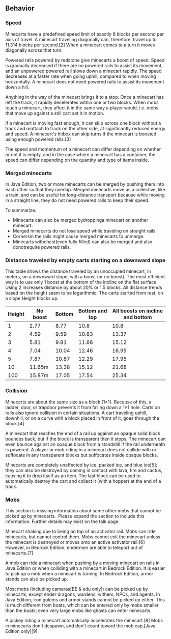 ## Behavior
### Speed
Minecarts have a predefined speed limit of exactly 8 blocks per second per axis of travel. A minecart traveling diagonally can, therefore, travel up to 11.314 blocks per second.[2] When a minecart comes to a turn it moves diagonally across that turn.

Powered rails powered by redstone give minecarts a boost of speed. Speed is gradually decreased if there are no powered rails to assist its movement, and an unpowered powered rail slows down a minecart rapidly. The speed decreases at a faster rate when going uphill, compared to when moving horizontally. A minecart does not need powered rails to assist its movement down a hill.

Anything in the way of the minecart brings it to a stop. Once a minecart has left the track, it rapidly decelerates within one or two blocks. When mobs touch a minecart, they affect it in the same way a player would, i.e. mobs that move up against a still cart set it in motion.

If a minecart is moving fast enough, it can skip across one block without a track and reattach to track on the other side, at significantly reduced energy and speed. A minecart's hitbox can skip turns if the minecart is boosted using enough powered rails.[3]

The speed and momentum of a minecart can differ depending on whether or not it is empty, and in the case where a minecart has a container, the speed can differ depending on the quantity and type of items inside.

### Merged minecarts
In Java Edition, two or more minecarts can be merged by pushing them into each other so that they overlap. Merged minecarts move as a collective, like a train, and can be useful for long-distance transport because while moving in a straight line, they do not need powered rails to keep their speed.

To summarize:

- Minecarts can also be merged bydroppinga minecart on another minecart.
- Merged minecarts do not lose speed while traveling on straight rails
- Cornersin the rails might cause merged minecarts to unmerge.
- Minecarts withchest(even fully filled) can also be merged and also donotrequire powered rails.

### Distance traveled by empty carts starting on a downward slope
This table shows the distance traveled by an unoccupied minecart, in meters, on a downward slope, with a boost (or no boost). The most efficient way is to use only 1 boost at the bottom of the incline on the flat surface. Using 2 increases distance by about 20% or 1.5 blocks. All distance trends based on the height seem to be logarithmic.
The carts started from rest, on a slope Height blocks up.

| Height | No boost | Bottom | Bottom and top | All boosts on incline and bottom |
|--------|----------|--------|----------------|----------------------------------|
| 1      | 2.77     | 8.77   | 10.8           | 10.8                             |
| 2      | 4.59     | 9.59   | 10.83          | 13.37                            |
| 3      | 5.81     | 9.81   | 11.66          | 15.12                            |
| 4      | 7.04     | 10.04  | 12.46          | 16.95                            |
| 5      | 7.87     | 10.87  | 12.29          | 17.95                            |
| 10     | 11.65m   | 13.38  | 15.12          | 21.68                            |
| 100    | 15.87m   | 17.05  | 17.54          | 25.34                            |

### Collision
Minecarts are about the same size as a block (1×1). Because of this, a ladder, door, or trapdoor prevents it from falling down a 1×1 hole. Carts on rails also ignore collision in certain situations. A cart traveling uphill, downhill, or on a curve with a block placed in front of it, goes through the block.[4]

A minecart that reaches the end of a rail up against an opaque solid block bounces back, but if the block is transparent then it stops. The minecart can even bounce against an opaque block from a standstill if the rail underneath is powered. A player or mob riding in a minecart does not collide with or suffocate in any transparent blocks but suffocates inside opaque blocks.

Minecarts are completely unaffected by ice, packed ice, and blue ice[5]; they can also be destroyed by coming in contact with lava, fire and cactus, causing it to drop itself as an item. The last block can be used to automatically destroy the cart and collect it (with a hopper) at the end of a track.

### Mobs

  

This section is missing information about some other mobs that cannot be picked up by minecarts. 
Please expand the section to include this information. Further details may exist on the talk page.


Minecart shaking due to being on top of an activator rail.
Mobs can ride minecarts, but cannot control them. Mobs cannot exit the minecart unless the minecart is destroyed or moves onto an active activator rail.[6] However, in Bedrock Edition, endermen are able to teleport out of minecarts.[7]

A mob can ride a minecart when pushing by a moving minecart on rails in Java Edition or when colliding with a minecart in Bedrock Edition. It is easier to pick up a mob when a minecart is turning. In Bedrock Edition, armor stands can also be picked up.

Most mobs (including cameras‌[BE & edu  only]) can be picked up by minecarts, except ender dragons, wardens, withers, NPCs, and agents. In Java Edition, iron golems and armor stands cannot be picked up either. This is much different from boats, which can be entered only by mobs smaller than the boats; even very large mobs like ghasts can enter minecarts.

A jockey riding a minecart automatically accelerates the minecart.[8] Mobs in minecarts don't despawn, and don't count toward the mob cap.‌[Java Edition  only][9]

